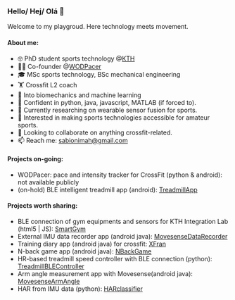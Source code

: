### Hello/ Hej/ Olá 👋
Welcome to my playgroud. Here technology meets movement. 

#### About me:
- 🤓 PhD student sports technology @[KTH](https://www.kth.se)
- 🤵‍♀️ Co-founder @[WODPacer](https://wodpacer.com)
- 🎓 MSc sports technology, BSc mechanical engineering
- 🏋️ Crossfit L2 coach
- 🦿 Into biomechanics and machine learning
- 🔭 Confident in python, java, javascript, MATLAB (if forced to). 
- 🌱 Currently researching on wearable sensor fusion for sports.
- 🧐 Interested in making sports technologies accessible for amateur sports.
- 👯 Looking to collaborate on anything crossfit-related.
- 📫 Reach me: sabionimah@gmail.com

#### Projects on-going:
- WODPacer: pace and intensity tracker for CrossFit (python & android): not available publicly
- (on-hold) BLE intelligent treadmill app (android): [TreadmillApp](https://github.com/gustimorth/Treadmill2.0App)

#### Projects worth sharing:
- BLE connection of gym equipments and sensors for KTH Integration Lab (html5 | JS): [SmartGym](https://github.com/MariahSabioni/SmartGym)
- External IMU data recorder app (android java): [MovesenseDataRecorder](https://github.com/MariahSabioni/movesense-data-recorder)
- Training diary app (android java) for crossfit: [XFran](https://github.com/jitseve/XFran)
- N-back game app (android java): [NBackGame](https://github.com/MariahSabioni/nback-game)
- HR-based treadmill speed controller with BLE connection (python): [TreadmillBLEController](https://github.com/katsikaktus/treadmill)
- Arm angle measurement app with Movesense(android java): [MovesenseArmAngle](https://github.com/MariahSabioni/movesense-arm-angle)
- HAR from IMU data (python): [HARclassifier](https://github.com/MariahSabioni/HAR-classifier)
